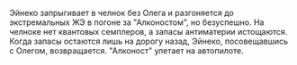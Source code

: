 Эйнеко запрыгивает в челнок без Олега и разгоняется до экстремальных ЖЭ в погоне за "Алконостом", но безуспешно. На челноке нет квантовых семплеров, а запасы антиматерии истощаются. Когда запасы остаются лишь на дорогу назад, Эйнеко, посовещавшись с Олегом, возвращается. "Алконост" улетает на автопилоте.